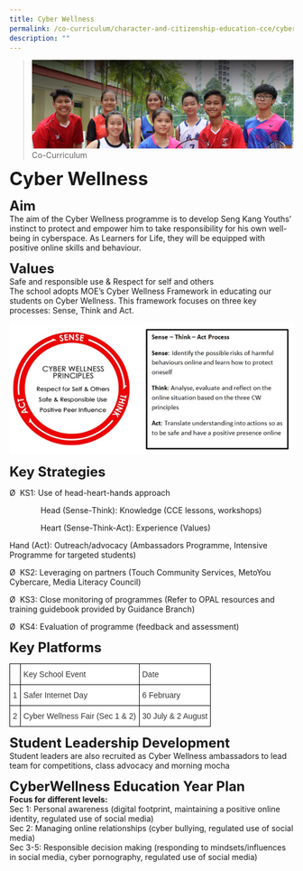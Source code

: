 ```yaml
---
title: Cyber Wellness
permalink: /co-curriculum/character-and-citizenship-education-cce/cyber-wellness
description: ""
---
```

>![](/images/About%20us.jpg)
>Co-Curriculum

**<font size=6>Cyber Wellness
</font>**<br>

**<font size=5>Aim</font>**<br>
The aim of the Cyber Wellness programme is to develop Seng Kang Youths’ instinct to protect and empower him to take responsibility for his own well-being in cyberspace. As Learners for Life, they will be equipped with positive online skills and behaviour.

**<font size=5>Values</font>**<br>
Safe and responsible use & Respect for self and others  
The school adopts MOE’s Cyber Wellness Framework in educating our students on Cyber Wellness. This framework focuses on three key processes: Sense, Think and Act.

![](/images/CCE/Cyberwellness.png)

**<font size=5>Key Strategies</font>**<br>


Ø  KS1: Use of head-heart-hands approach

              Head (Sense-Think): Knowledge (CCE lessons, workshops)

              Heart (Sense-Think-Act): Experience (Values)

Hand (Act): Outreach/advocacy (Ambassadors Programme, Intensive Programme for targeted students)

Ø  KS2: Leveraging on partners (Touch Community Services, MetoYou Cybercare, Media Literacy Council)

Ø  KS3: Close monitoring of programmes (Refer to OPAL resources and training guidebook provided by Guidance Branch)

Ø  KS4: Evaluation of programme (feedback and assessment)


**<font size=5>Key Platforms</font>**<br>
<table style="border-collapse:collapse;border-spacing:0" class="tg"><thead><tr><th style="border-color:black;border-style:solid;border-width:1px;font-family:Arial, sans-serif;font-size:14px;font-weight:normal;overflow:hidden;padding:10px 5px;text-align:left;vertical-align:top;word-break:normal"></th><th style="background-color:#FFF;border-color:black;border-style:solid;border-width:1px;color:#333;font-family:Arial, sans-serif;font-size:14px;font-weight:normal;overflow:hidden;padding:10px 5px;text-align:left;vertical-align:middle;word-break:normal">Key School Event</th><th style="background-color:#FFF;border-color:black;border-style:solid;border-width:1px;color:#333;font-family:Arial, sans-serif;font-size:14px;font-weight:normal;overflow:hidden;padding:10px 5px;text-align:left;vertical-align:middle;word-break:normal">Date</th></tr></thead><tbody><tr><td style="background-color:#FFF;border-color:black;border-style:solid;border-width:1px;color:#333;font-family:Arial, sans-serif;font-size:14px;overflow:hidden;padding:10px 5px;text-align:center;vertical-align:middle;word-break:normal">1</td><td style="background-color:#FFF;border-color:black;border-style:solid;border-width:1px;color:#333;font-family:Arial, sans-serif;font-size:14px;overflow:hidden;padding:10px 5px;text-align:left;vertical-align:middle;word-break:normal">Safer Internet Day</td><td style="background-color:#FFF;border-color:black;border-style:solid;border-width:1px;color:#333;font-family:Arial, sans-serif;font-size:14px;overflow:hidden;padding:10px 5px;text-align:left;vertical-align:middle;word-break:normal">6 February</td></tr><tr><td style="background-color:#FFF;border-color:black;border-style:solid;border-width:1px;color:#333;font-family:Arial, sans-serif;font-size:14px;overflow:hidden;padding:10px 5px;text-align:center;vertical-align:middle;word-break:normal">2</td><td style="background-color:#FFF;border-color:black;border-style:solid;border-width:1px;color:#333;font-family:Arial, sans-serif;font-size:14px;overflow:hidden;padding:10px 5px;text-align:left;vertical-align:middle;word-break:normal">Cyber Wellness Fair (Sec 1 &amp; 2)</td><td style="background-color:#FFF;border-color:black;border-style:solid;border-width:1px;color:#333;font-family:Arial, sans-serif;font-size:14px;overflow:hidden;padding:10px 5px;text-align:left;vertical-align:middle;word-break:normal">30 July &amp; 2 August</td></tr></tbody></table>


**<font size=5>Student Leadership Development</font>**<br>
Student leaders are also recruited as Cyber Wellness ambassadors to lead team for competitions, class advocacy and morning mocha

**<font size=5>CyberWellness Education Year Plan</font>**<br>
**Focus for different levels:**<br>
Sec 1: Personal awareness (digital footprint, maintaining a positive online identity, regulated use of social media)<br>
Sec 2: Managing online relationships (cyber bullying, regulated use of social media)<br>
Sec 3-5: Responsible decision making (responding to mindsets/influences in social media, cyber pornography, regulated use of social media)